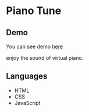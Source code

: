 # Piano Tune

## Demo

You can see demo [here](https://naim30.github.io/piano-tune/)

enjoy the sound of virtual piano.

## Languages

- HTML
- CSS
- JavaScript
